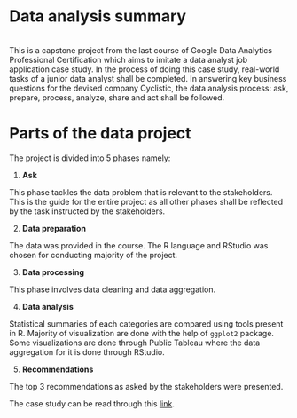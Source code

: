 # Data analysis summary
<br>This is a capstone project from the last course of Google Data Analytics Professional Certification which aims to imitate a data analyst job application case study. In the process of doing this case study, real-world tasks of a junior data analyst shall be completed. In answering key business questions for the devised company Cyclistic, the data analysis process: ask, prepare, process, analyze, share and act shall be followed.<br>

# Parts of the data project
The project is divided into 5 phases namely:
1. **Ask**

This phase tackles the data problem that is relevant to the stakeholders. This is the guide for the entire project as all other phases shall be reflected by the task instructed by the stakeholders.

2. **Data preparation**

The data was provided in the course. The R language and RStudio was chosen for conducting majority of the project.

3. **Data processing**

This phase involves data cleaning and data aggregation.

4. **Data analysis**

Statistical summaries of each categories are compared using tools present in R. Majority of visualization are done with the help of `ggplot2` package. Some visualizations are done through Public Tableau where the data aggregation for it is done through RStudio.

5. **Recommendations**

The top 3 recommendations as asked by the stakeholders were presented.<br>

The case study can be read through this [link](https://moy17.github.io/Cyclistic-Bikeshare/).
